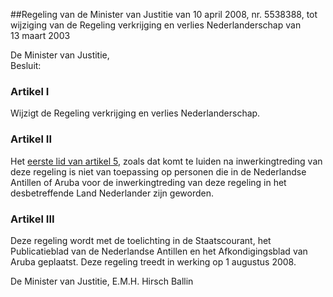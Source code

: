 <meta http-equiv='Content-Type' content='text/html; charset=utf-8' />

##Regeling van de Minister van Justitie van 10 april 2008, nr. 5538388, tot wijziging van de Regeling verkrijging en verlies Nederlanderschap van 13 maart 2003

De Minister van Justitie,  
Besluit:

### Artikel  I  

Wijzigt de Regeling verkrijging en verlies Nederlanderschap. 

### Artikel  II  

Het [eerste lid van artikel 5](../../../../../../../../../ministeriele-regeling/regeling/verkrijging/en/verlies/nederlanderschap/BWBR0013506/README.md), zoals dat komt te luiden na inwerkingtreding van deze regeling is niet van toepassing op personen die in de Nederlandse Antillen of Aruba voor de inwerkingtreding van deze regeling in het desbetreffende Land Nederlander zijn geworden. 

### Artikel  III  

Deze regeling wordt met de toelichting in de Staatscourant, het Publicatieblad van de Nederlandse Antillen en het Afkondigingsblad van Aruba geplaatst. 
Deze regeling treedt in werking op 1 augustus 2008.  

De 
Minister van Justitie, 
E.M.H. Hirsch Ballin     
